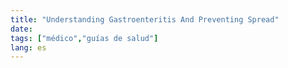```yaml
---
title: "Understanding Gastroenteritis And Preventing Spread"
date: 
tags: ["médico","guías de salud"]
lang: es
---
```



